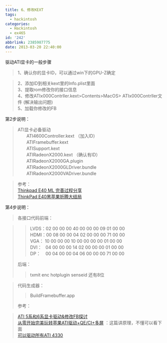 ```yaml
---
title: 6、修改KEXT
tags:
  - hackintosh
categories:
  - Hackintosh
  - ex465
id: '242'
abbrlink: 2385987775
date: 2013-03-20 22:40:00
---
```


驱动ATI显卡的一般步骤  

> 1、确认你的显卡ID，可以通过win下的GPU-Z确定  

> 2、添加ID到相关kext里的Info.plist里面  
> 3、提取rom修改你的接口信息  
> 4、修改ATIx000Contrller.kext>Contents>MacOS> ATIx000Contrller文件 (解决输出问题)  
> 5、加载你修改的FB

>   

  
第2步说明：  

> ATI显卡必备驱动  
> 　　ATI4600Controller.kext （加入ID）  
> 　　ATIFramebuffer.kext  
> 　　ATISupport.kext  
> 　　ATIRadeonX2000.kext （确认有ID）  
> 　　ATIRadeonX2000GA.plugin  
> 　　ATIRadeonX2000GLDriver.bundle  
> 　　ATIRadeonX2000VADriver.bundle  

  

> 参考：  
> [Thinkpad E40 ML 完善过程分享](http://bbs.pcbeta.com/viewthread-1017396-1-1.html)  
> [ThinkPad E40黑苹果折腾大结局](http://bbs.pcbeta.com/viewthread-1196057-1-1.html)  

>   
>   

第4步说明：  

> 各接口代码前端：  

> > LVDS：02 00 00 00 40 00 00 00 09 01 00 00  
> > HDMI：00 08 00 00 04 02 00 00 00 71 00 00  
> > VGA： 10 00 00 00 10 00 00 00 00 01 00 00  
> > DVI：   04 00 00 00 14 02 00 00 00 01 00 00  
> > DP：    00 04 00 00 04 06 00 00 00 71 00 00  
> 
> 后端：  
> 
> > txmit enc hotplugin senseid 还有8位  

> 代码生成器：  
> 
> > BuildFramebuffer.app  
> 
>   
> 参考：  

> [ATI 5系和6系显卡驱动&修改FB探讨](http://bbs.pcbeta.com/viewthread-1060313-1-1.html)  
> [从零开始完美玩转苹果ATI驱动+QE/CI+多屏](http://bbs.pcbeta.com/viewthread-991835-1-1.html) ：这篇讲原理，不懂可以看下面  
> [可以驱动所有ATI 4330](http://bbs.pcbeta.com/viewthread-937823-1-1.html)  
>
